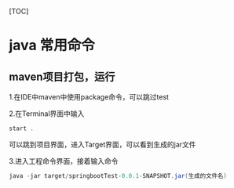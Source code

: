 [TOC]

# java 常用命令

## maven项目打包，运行

1.在IDE中maven中使用package命令，可以跳过test

2.在Terminal界面中输入

```java
start .
```

可以跳到项目界面，进入Target界面，可以看到生成的jar文件

3.进入工程命令界面，接着输入命令

```java
java -jar target/springbootTest-0.0.1-SNAPSHOT.jar(生成的文件名)
```

